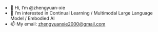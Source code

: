 - 👋 Hi, I’m @zhengyuan-xie
- 👀 I’m interested in Continual Learning / Multimodal Large Language Model / Embodied AI
- 📫 My email: zhengyuanxie2000@gmail.com

<!---
zhengyuan-xie/zhengyuan-xie is a ✨ special ✨ repository because its `README.md` (this file) appears on your GitHub profile.
You can click the Preview link to take a look at your changes.
--->
